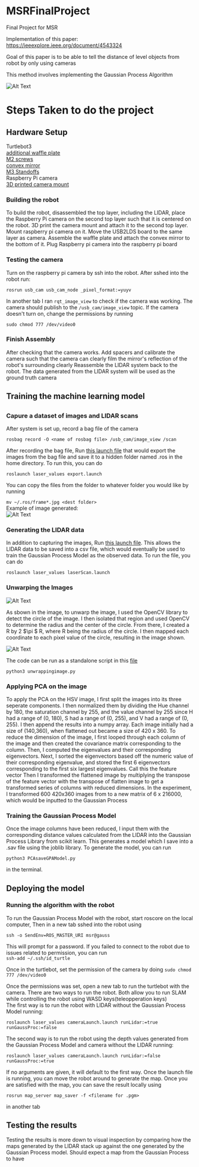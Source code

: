 # MSRFinalProject
Final Project for MSR

Implementation of this paper: https://ieeexplore.ieee.org/document/4543324

Goal of this paper is to be able to tell the distance of level objects from robot by only using cameras

This method involves implementing the Gaussian Process Algorithm

![Alt Text](20211104_112847.jpg)
<h1> Steps Taken to do the project</h1>

<h2>Hardware Setup</h2>

Turtlebot3  
[additional waffle plate](https://www.robotis.us/tb3-waffle-plate-ipl-01-8ea/)  
[M2 screws](https://www.amazon.com/HanTof-Washers-Assortment-Machine-Stainless/dp/B082XRX17Z/ref=asc_df_B082XRX17Z/?tag=hyprod-20&linkCode=df0&hvadid=416774286618&hvpos=&hvnetw=g&hvrand=16898008894177674308&hvpone=&hvptwo=&hvqmt=&hvdev=c&hvdvcmdl=&hvlocint=&hvlocphy=9021564&hvtargid=pla-901437054371&psc=1&tag=&ref=&adgrpid=95471660538&hvpone=&hvptwo=&hvadid=416774286618&hvpos=&hvnetw=g&hvrand=16898008894177674308&hvqmt=&hvdev=c&hvdvcmdl=&hvlocint=&hvlocphy=9021564&hvtargid=pla-901437054371)  
[convex mirror](https://www.edmundoptics.com/p/50mm-dia-x25mm-fl-enhanced-aluminum-convex-mirror-/29998/)  
[M3 Standoffs](https://www.amazon.com/Csdtylh-Male-Female-Standoff-Stainless-Assortment/dp/B06Y5TJXY1/ref=sr_1_4?crid=1EYKXSMDMV6A7&dchild=1&keywords=m3+standoff+assortment&qid=1634152182&sprefix=m3+standoff+assortment%2Caps%2C443&sr=8-4)  
Raspberry Pi camera  
[3D printed camera mount](raspberreypi_cameraholder.stl)

<h3>Building the robot</h3> 
To build the robot, disassembled the top layer, including the LIDAR, place the Raspberry Pi camera on the second top layer such that it is centered on the robot.  3D print the camera mount and attach it to the second top layer.  Mount raspberry pi camera on it.  Move the USB2LDS board to the same layer as camera.  Assemble the waffle plate and attach the convex mirror to the bottom of it.  Plug Raspberry pi camera into the raspberry pi board 

<h3>Testing the camera</h3>
Turn on the raspberry pi camera by ssh into the robot.  After sshed into the robot run:  

 `rosrun usb_cam usb_cam_node _pixel_format:=yuyv` 

In another tab I ran `rqt_image_view` to check if the camera was working.  The camera should publish to the  `/usb_cam/image_view` topic.  If the camera doesn't turn on, change the permissions by running  

`sudo chmod 777 /dev/video0`  

<h3>Finish Assembly</h3>  
After checking that the camera works.  Add spacers and calibrate the camera such that the camera can clearly film the mirror's reflection of the robot's surrounding clearly  Reassemble the LIDAR system back to the robot.  The data generated from the LIDAR system will be used as the ground truth camera

<h2>Training the machine learning model<h2> 

<h3>Capure a dataset of images and LIDAR scans</h3>  

After system is set up, record a bag file of the camera 

`rosbag record -O <name of rosbag file> /usb_cam/image_view /scan`

After recording the bag file, Run [this launch file](laser_values/src/multipleImages/export.launch) that would export the images from the bag file and save it to a hidden folder named .ros in the home directory.  To run this, you can do  

 `roslaunch laser_values export.launch` 
 
 You can copy the files from the folder to whatever folder you would like by running  
 
`mv ~/.ros/frame*.jpg <dest folder>`  
Example of image generated:  
![Alt Text](laser_values/src/newTrainingImages/images/frame0000.jpg)  

<h3>Generating the LIDAR data</h3>

In addition to capturing the images, Run [this launch file](laser_values/launch/laserScan.launch).  This allows the LIDAR data to be saved into a csv file, which would eventually be used to train the Gaussian Process Model as the observed data.  To run the file, you can do   

`roslaunch laser_values laserScan.launch`

<h3>Unwarping the Images</h3>  

![Alt Text](20211104_154218.jpg)  

As sbown in the image, to unwarp the image, I used the OpenCV library to detect the circle of the image.  I then isolated that region and used OpenCV to determine the radius and the center of the circle.  From there, I created a R by 2 $\pi $ R, where R being the radius of the circle.  I then mapped each coordinate to each pixel value of the circle, resulting in the image shown.  


![Alt Text](laser_values/src/newTrainingImages/unWarpedImages/frame0000Unwarped.jpg)

The code can be run as a standalone script in this [file](laser_values/src/unwrappingimage.py)  

`python3 unwrappingimage.py`  

<h3>Applying PCA on the image</h3>  

To apply the PCA on the HSV image, I first split the images into its three seperate components.  I then normalized them by dividing the Hue channel by 180, the saturation channel by 255, and the value channel by 255 since H had a range of (0, 180), S had a range of (0, 255), and V had a range of (0, 255).  I then append the results into a numpy array.  Each image initially had a size of (140,360), when flattened out became a size of 420 x 360.  To reduce the dimension of the image, I first looped through each column of the image and then created the covariance matrix corresponding to the column.  Then, I computed the eigenvalues and their corresponding eigenvectors.  Next, I sorted the eigenvectors based off the numeric value of their corresponding eigenvalue, and stored the first 6 eigenvectors corresponding to the first six largest eigenvalues.  Call this the feature vector  Then I transformed the flattened image by multiplying the transpose of the feature vector with the transpose of flatten image to get a transformed series of columns with reduced dimensions.  In the experiment, I transformed 600 420x360 images from to a new matrix of 6 x 216000, which would be inputted to the Gaussian Process


<h3>Training the Gaussian Process Model</h3>  

Once the image columns have been reduced, I input them with the corresponding distance values calculated from the LIDAR into the Gaussian Process Library from scikit learn.  This generates a model which I save into a .sav file using the joblib library.  To generate the model, you can run  

`python3 PCAsaveGPAModel.py`

in the terminal.

<h2> Deploying the model</h2>  

<h3>Running the algorithm with the robot</h3> 

To run the Gaussian Process Model with the robot, start roscore on the local computer, Then in a new tab sshed into the robot using

`ssh -o SendEnv=ROS_MASTER_URI msr@gauss` 

This will prompt for a password.  If you failed to connect to the robot due to issues related to permission, you can run  
`ssh-add ~/.ssh/id_turtle`

Once in the turtlebot, set the permission of the camera by doing 
`sudo chmod 777 /dev/video0` 

Once the permissions was set, open a new tab to run the turtlebot with the camera.  There are two ways to run the robot.  Both allow you to run SLAM while controlling the robot using WASD keys(teleopperation keys)  
The first way is to run the robot with LIDAR without the Gaussian Process Model running:  

`roslaunch laser_values cameraLaunch.launch runLidar:=true runGaussProc:=false`

The second way is to run the robot using the depth values generated from the Gaussian Process Model and camera without the LIDAR running:  

`roslaunch laser_values cameraLaunch.launch runLidar:=false runGaussProc:=true`  

If no arguments are given, it will default to the first way.  Once the launch file is running, you can move the robot around to generate the map.  Once you are satisfied with the map, you can save the result locally using 

`rosrun map_server map_saver -f <filename for .pgm>`

in another tab

<h2> Testing the results</h2>  

Testing the results is more down to visual inspection by comparing how the maps generated by the LIDAR stack up against the one generated by the Gaussian Process model.  Should expect a map from the Gaussian Process to have  


